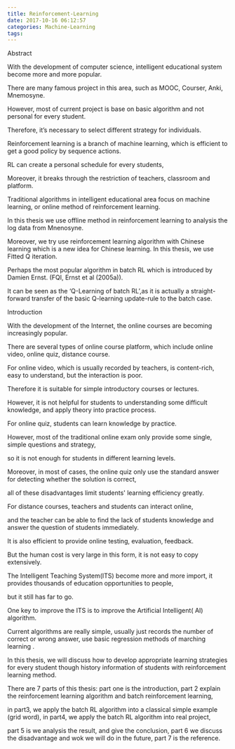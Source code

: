 ```yaml
---
title: Reinforcement-Learning
date: 2017-10-16 06:12:57
categories: Machine-Learning
tags:
---
```


Abstract 

With the development of computer science, intelligent educational system become more and more popular. 

There are many famous project in this area, such as MOOC, Courser, Anki, Mnemosyne. 

However, most of current project is base on basic algorithm and not personal for every student. 

Therefore, it’s necessary to select different strategy for individuals. 

Reinforcement learning is a branch of machine learning, which is efficient to get a good policy by sequence actions. 

RL can create a personal schedule for every students,

Moreover, it breaks through the restriction of teachers, classroom and platform.

Traditional algorithms in intelligent educational area focus on machine learning, or online method of reinforcement learning. 

In this thesis we use offline method in reinforcement learning to analysis the log data from Mnenosyne. 

Moreover, we try use reinforcement learning algorithm with Chinese learning which is a new idea for Chinese learning. In this thesis, we use Fitted Q iteration. 

Perhaps the most popular algorithm in batch RL which is introduced by Damien Ernst. (FQI, Ernst et al (2005a)). 



It can be seen as the ‘Q-Learning of batch RL’,as it is actually a straight-forward transfer of the basic Q-learning update-rule to the batch case.



Introduction

With the development of the Internet, the online courses are becoming increasingly popular. 

There are several types of online course platform, which include online video, online quiz, distance course.

 

For online video, which is usually recorded by teachers, is content-rich, easy to understand, but the interaction is poor. 

Therefore it is suitable for simple introductory courses or lectures. 

However, it is not helpful for students to understanding some difficult knowledge, and apply theory into practice process.

 

For online quiz, students can learn knowledge by practice. 

However, most of the traditional online exam only provide some single, simple questions and strategy, 

so it is not enough for students in different learning levels. 

Moreover, in most of cases, the online quiz only use the standard answer for detecting whether the solution is correct, 

all of these disadvantages limit students' learning efficiency greatly. 

 

For distance courses, teachers and students can interact online, 

and the teacher can be able to find the lack of students knowledge and answer the question of students immediately.

It is also efficient to provide online testing, evaluation, feedback. 

But the human cost is very large in this form, it is not easy to copy extensively.

 

The Intelligent Teaching System(ITS) become more and more import, it provides thousands of education opportunities to people, 

but it still has far to go.

One key to improve the ITS is to improve the Artificial Intelligent( AI) algorithm. 

Current algorithms are really simple, usually just  records the number of correct or wrong answer, use basic regression methods of marching learning .

In this thesis, we will discuss how to develop appropriate learning strategies for every student though history information of students with reinforcement learning method.

 

There are 7 parts of this thesis: part one is the introduction, part 2 explain the reinforcement learning algorithm and batch reinforcement learning, 

in part3, we apply the batch RL algorithm into a classical simple example (grid word), in part4, we apply the batch RL algorithm into real project, 

part 5 is we analysis the result, and give the conclusion, part 6 we discuss the disadvantage and wok we will do in the future, part 7 is the reference.


